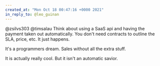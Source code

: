 ```yaml
---
created_at: "Mon Oct 18 00:47:16 +0000 2021"
in_reply_to: @leo_guinan
---
```


@zsilvs303 @timsalau Think about using a SaaS api and having the payment taken out automatically. You don't need contracts to outline the SLA, price, etc. It just happens.

It's a programmers dream.  Sales without all the extra stuff.

It is actually really cool. But it isn't an automatic savior.